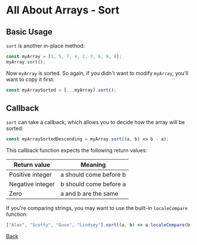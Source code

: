 # All About Arrays - Sort

## Basic Usage

`sort` is another in-place method:

```javascript
const myArray = [1, 5, 7, 4, 2, 3, 6, 9, 8];
myArray.sort();
```

Now `myArray` is sorted. So again, if you didn't want to modify `myArray`, you'll want to copy it first:

```javascript
const myArraySorted = [...myArray].sort();
```

## Callback

`sort` can take a callback, which allows you to decide how the array will be sorted:

```javascript
const myArraySortedDescending = myArray.sort((a, b) => b - a);
```

This callback function expects the following return values:

| Return value     | Meaning                |
|------------------|------------------------|
| Positive integer | a should come before b |
| Negative integer | b should come before a |
| Zero             | a and b are the same   |

If you're comparing strings, you may want to use the built-in `localeCompare` function:

```javascript
["Alex", "Scotty", "Guse", "Lindsey"].sort((a, b) => a.localeCompare(b));
```

[Back](./001-introduction.md)
